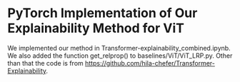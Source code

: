 # PyTorch Implementation of Our Explainability Method for ViT


We implemented our method in Transformer-explainability_combined.ipynb. We also added the function get_relprop() to baselines/ViT/ViT_LRP.py. Other than that the code is from https://github.com/hila-chefer/Transformer-Explainability.
